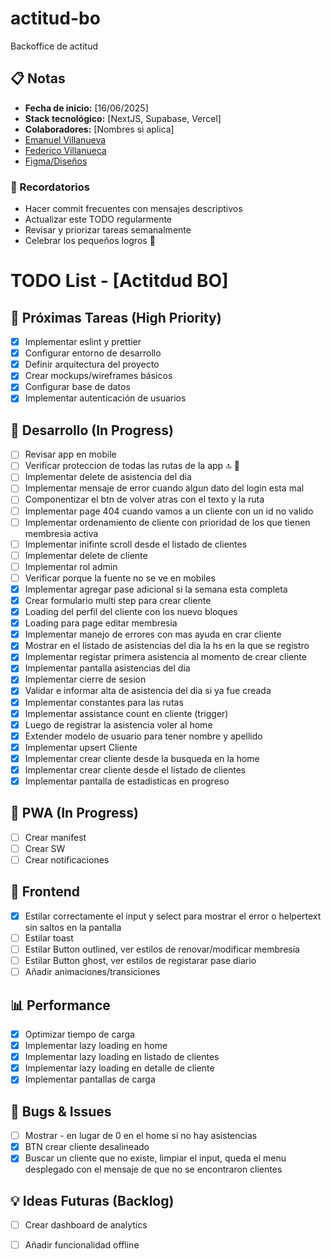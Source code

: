 # actitud-bo
Backoffice de actitud

## 📋 Notas
- **Fecha de inicio:** [16/06/2025]
- **Stack tecnológico:** [NextJS, Supabase, Vercel]
- **Colaboradores:** [Nombres si aplica]
- [Emanuel Villanueva](https://github.com/EmaCrzz)
- [Federico Villanueca](https://github.com/Federicovilla09)
- [Figma/Diseños](https://www.figma.com/design/rNNGaLm6Frb796gArQn2cg/Registro-de-asistencias-%7C-App-Movil--Desarrollo-?node-id=771-12702&m=dev)

### 💭 Recordatorios
- Hacer commit frecuentes con mensajes descriptivos
- Actualizar este TODO regularmente
- Revisar y priorizar tareas semanalmente
- Celebrar los pequeños logros 🎉

# TODO List - [Actitdud BO]

## 🚀 Próximas Tareas (High Priority)
- [X] Implementar eslint y prettier
- [X] Configurar entorno de desarrollo
- [X] Definir arquitectura del proyecto
- [X] Crear mockups/wireframes básicos
- [X] Configurar base de datos
- [X] Implementar autenticación de usuarios

## 🔧 Desarrollo (In Progress)
- [ ] Revisar app en mobile
- [ ] Verificar proteccion de todas las rutas de la app 🔝 🚩
- [ ] Implementar delete de asistencia del dia
- [ ] Implementar mensaje de error cuando algun dato del login esta mal
- [ ] Componentizar el btn de volver atras con el texto y la ruta
- [ ] Implementar page 404 cuando vamos a un cliente con un id no valido
- [ ] Implementar ordenamiento de cliente con prioridad de los que tienen membresia activa
- [ ] Implementar inifinte scroll desde el listado de clientes
- [ ] Implementar delete de cliente
- [ ] Implementar rol admin
- [ ] Verificar porque la fuente no se ve en mobiles
- [X] Implementar agregar pase adicional si la semana esta completa
- [X] Crear formulario multi step para crear cliente
- [X] Loading del perfil del cliente con los nuevo bloques
- [X] Loading para page editar membresia
- [X] Implementar manejo de errores con mas ayuda en crar cliente
- [X] Mostrar en el listado de asistencias del dia la hs en la que se registro
- [X] Implementar registar primera asistencia al momento de crear cliente
- [X] Implementar pantalla asistencias del dia
- [X] Implementar cierre de sesion
- [X] Validar e informar alta de asistencia del dia si ya fue creada
- [X] Implementar constantes para las rutas
- [X] Implementar assistance count en cliente (trigger)
- [X] Luego de registrar la asistencia voler al home
- [X] Extender modelo de usuario para tener nombre y apellido
- [X] Implementar upsert Cliente
- [X] Implementar crear cliente desde la busqueda en la home
- [X] Implementar crear cliente desde el listado de clientes
- [X] Implementar pantalla de estadisticas en progreso

## 📱 PWA (In Progress)
- [ ] Crear manifest
- [ ] Crear SW
- [ ] Crear notificaciones

## 🎨 Frontend
- [X] Estilar correctamente el input y select para mostrar el error o helpertext sin saltos en la pantalla
- [ ] Estilar toast
- [ ] Estilar Button outlined, ver estilos de renovar/modificar membresía
- [ ] Estilar Button ghost, ver estilos de registarar pase diario
- [ ] Añadir animaciones/transiciones

## 📊 Performance
- [X] Optimizar tiempo de carga
- [X] Implementar lazy loading en home
- [X] Implementar lazy loading en listado de clientes
- [X] Implementar lazy loading en detalle de cliente
- [X] Implementar pantallas de carga

## 🐛 Bugs & Issues
- [ ] Mostrar - en lugar de 0 en el home si no hay asistencias
- [X] BTN crear cliente desalineado
- [X] Buscar un cliente que no existe, limpiar el input, queda el menu desplegado con el mensaje de que no se encontraron clientes

## 💡 Ideas Futuras (Backlog)
- [ ] Crear dashboard de analytics
- [ ] Añadir funcionalidad offline

